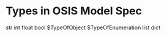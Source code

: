 Types in OSIS Model Spec
========================

str int float bool \$TypeOfObject \$TypeOfEnumeration list dict
